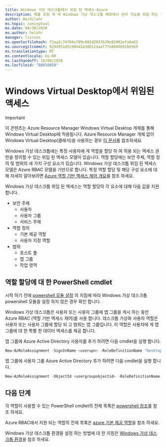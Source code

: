 ```yaml
---
title: Windows 가상 데스크톱에서 위임 된 액세스-Azure
description: 예를 포함 하 여 Windows 가상 데스크톱 배포에서 관리 기능을 위임 하는 방법
author: Heidilohr
ms.topic: conceptual
ms.date: 04/30/2020
ms.author: helohr
manager: lizross
ms.openlocfilehash: f2aa2c74704cf89c082d2837b39e82902efa0a62
ms.sourcegitcommit: 829d951d5c90442a38012daaf77e86046018e5b9
ms.translationtype: MT
ms.contentlocale: ko-KR
ms.lasthandoff: 10/09/2020
ms.locfileid: "88010058"
---
```

# <a name="delegated-access-in-windows-virtual-desktop"></a>Windows Virtual Desktop에서 위임된 액세스

>[!IMPORTANT]
>이 콘텐츠는 Azure Resource Manager Windows Virtual Desktop 개체를 통해 Windows Virtual Desktop에 적용됩니다. Azure Resource Manager 개체 없이 Windows Virtual Desktop(클래식)을 사용하는 경우 [이 문서](./virtual-desktop-fall-2019/delegated-access-virtual-desktop-2019.md)를 참조하세요.

Windows 가상 데스크톱에는 특정 사용자에 게 역할을 할당 하 여 허용 되는 액세스 권한을 정의할 수 있는 위임 된 액세스 모델이 있습니다. 역할 할당에는 보안 주체, 역할 정의 및 범위의 세 가지 구성 요소가 있습니다. Windows 가상 데스크톱 위임 된 액세스 모델은 Azure RBAC 모델을 기반으로 합니다. 특정 역할 할당 및 해당 구성 요소에 대해 자세히 알아보려면 [Azure 역할 기반 액세스 제어 개요](../role-based-access-control/built-in-roles.md)를 참조 하세요.

Windows 가상 데스크톱 위임 된 액세스는 역할 할당의 각 요소에 대해 다음 값을 지원 합니다.

* 보안 주체
    * 사용자
    * 사용자 그룹
    * 서비스 주체
* 역할 정의
    * 기본 제공 역할
    * 사용자 지정 역할
* 범위
    * 호스트 풀
    * 앱 그룹
    * 작업 영역

## <a name="powershell-cmdlets-for-role-assignments"></a>역할 할당에 대 한 PowerShell cmdlet

시작 하기 전에 [powershell 모듈 설정](powershell-module.md) 의 지침에 따라 Windows 가상 데스크톱 powershell 모듈을 설정 하지 않은 경우 확인 합니다.

Windows 가상 데스크톱은 사용자 또는 사용자 그룹에 앱 그룹을 게시 하는 동안 Azure RBAC (역할 기반 액세스 제어)를 사용 합니다. 데스크톱 가상화 사용자 역할은 사용자 또는 사용자 그룹에 할당 되 고 범위는 앱 그룹입니다. 이 역할은 사용자에 게 앱 그룹에 대 한 특별 한 데이터 액세스를 제공 합니다.

앱 그룹에 Azure Active Directory 사용자를 추가 하려면 다음 cmdlet을 실행 합니다.

```powershell
New-AzRoleAssignment -SignInName <userupn> -RoleDefinitionName "Desktop Virtualization User" -ResourceName <appgroupname> -ResourceGroupName <resourcegroupname> -ResourceType 'Microsoft.DesktopVirtualization/applicationGroups'
```

앱 그룹에 사용자 그룹 Azure Active Directory 추가 하려면 다음 cmdlet을 실행 합니다.

```powershell
New-AzRoleAssignment -ObjectId <usergroupobjectid> -RoleDefinitionName "Desktop Virtualization User" -ResourceName <appgroupname> -ResourceGroupName <resourcegroupname> -ResourceType 'Microsoft.DesktopVirtualization/applicationGroups'
```

## <a name="next-steps"></a>다음 단계

각 역할이 사용할 수 있는 PowerShell cmdlet의 전체 목록은 [powershell 참조](/powershell/windows-virtual-desktop/overview)를 참조 하세요.

Azure RBAC에서 지원 되는 역할의 전체 목록은 [azure 기본 제공 역할](../role-based-access-control/built-in-roles.md)을 참조 하세요.

Windows 가상 데스크톱 환경을 설정 하는 방법에 대 한 지침은 [Windows 가상 데스크톱 환경](environment-setup.md)을 참조 하세요.
